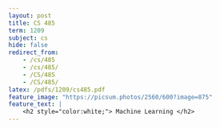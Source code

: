 ```yaml
---
layout: post
title: CS 485
term: 1209
subject: cs
hide: false
redirect_from:
    - /cs/485
    - /cs/485/
    - /CS/485
    - /CS/485/
latex: /pdfs/1209/cs485.pdf
feature_image: "https://picsum.photos/2560/600?image=875"
feature_text: |
    <h2 style="color:white;"> Machine Learning </h2>
---
```


